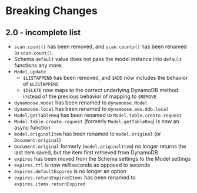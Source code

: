# Breaking Changes

## 2.0 - incomplete list

- `scan.count()` has been removed, and `scan.counts()` has been renamed to `scan.count()`.
- Schema `default` value does not pass the model instance into `default` functions any more.
- `Model.update`
	- `$LISTAPPEND` has been removed, and `$ADD` now includes the behavior of `$LISTAPPEND`
	- `$DELETE` now maps to the correct underlying DynamoDB method instead of the previous behavior of mapping to `$REMOVE`
- `dynamoose.model` has been renamed to `dynamoose.Model`
- `dynamoose.local` has been renamed to `dynamoose.aws.ddb.local`
- `Model.getTableReq` has been renamed to `Model.table.create.request`
- `Model.table.create.request` (formerly `Model.getTableReq`) is now an async function
- `model.originalItem` has been renamed to `model.original` (or `Document.original`)
- `Document.original` formerly (`model.originalItem`) no longer returns the last item saved, but the item first retrieved from DynamoDB
- `expires` has been moved from the Schema settings to the Model settings
- `expires.ttl` is now milliseconds as opposed to seconds
- `expires.defaultExpires` is no longer an option
- `expires.returnExpiredItems` has been renamed to `expires.items.returnExpired`
